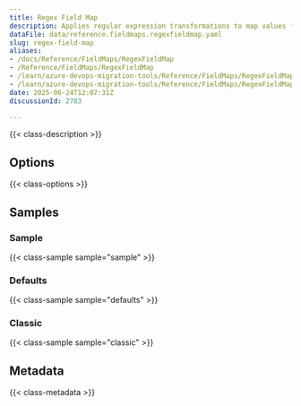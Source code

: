 ```yaml
---
title: Regex Field Map
description: Applies regular expression transformations to map values from a source field to a target field using pattern matching and replacement.
dataFile: data/reference.fieldmaps.regexfieldmap.yaml
slug: regex-field-map
aliases:
- /docs/Reference/FieldMaps/RegexFieldMap
- /Reference/FieldMaps/RegexFieldMap
- /learn/azure-devops-migration-tools/Reference/FieldMaps/RegexFieldMap
- /learn/azure-devops-migration-tools/Reference/FieldMaps/RegexFieldMap/index.md
date: 2025-06-24T12:07:31Z
discussionId: 2783

---
```

{{< class-description >}}

## Options

{{< class-options >}}

## Samples

### Sample

{{< class-sample sample="sample" >}}

### Defaults

{{< class-sample sample="defaults" >}}

### Classic

{{< class-sample sample="classic" >}}

## Metadata

{{< class-metadata >}}
